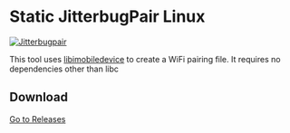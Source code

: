  Static JitterbugPair Linux
=========
[![Jitterbugpair](https://github.com/nythepegasus/StaticJitterbugPair/actions/workflows/build.yaml/badge.svg?event=push)](https://github.com/nythepegasus/StaticJitterbugPair/actions/workflows/build.yaml)

This tool uses [libimobiledevice][1] to create a WiFi pairing file. It requires no dependencies other than libc

## Download
[Go to Releases](https://github.com/nythepegasus/StaticJitterbugPair/releases)


[1]: https://libimobiledevice.org
